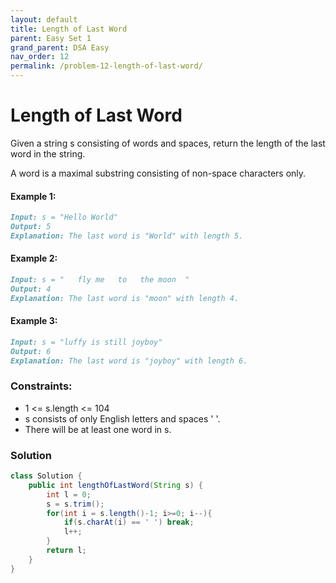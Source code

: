 ```yaml
---
layout: default
title: Length of Last Word
parent: Easy Set 1
grand_parent: DSA Easy
nav_order: 12
permalink: /problem-12-length-of-last-word/
---
```

# Length of Last Word

Given a string s consisting of words and spaces, return the length of the last word in the string.

A word is a maximal substring consisting of non-space characters only.

#### Example 1:
```markdown
Input: s = "Hello World"
Output: 5
Explanation: The last word is "World" with length 5.
```
#### Example 2:
```markdown
Input: s = "   fly me   to   the moon  "
Output: 4
Explanation: The last word is "moon" with length 4.
```
#### Example 3:
```markdown
Input: s = "luffy is still joyboy"
Output: 6
Explanation: The last word is "joyboy" with length 6.
```

### Constraints:

* 1 <= s.length <= 104
* s consists of only English letters and spaces ' '.
* There will be at least one word in s.

### Solution
```java
class Solution {
    public int lengthOfLastWord(String s) {
        int l = 0;
        s = s.trim();
        for(int i = s.length()-1; i>=0; i--){
            if(s.charAt(i) == ' ') break;
            l++;
        }
        return l;
    }
}
```